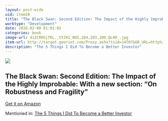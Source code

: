 ```yaml
---
layout: post-wide
uid: item28
title: "The Black Swan: Second Edition: The Impact of the Highly Improbable: With a new section: “On Robustness and Fragility”"
worktype: "Development"
date: 2016-02-08 01:01:01
categories: book
image-url: 412CR0GjfKL._SY291_BO1,204,203,200_QL40_.jpg
item-url: http://target.georiot.com/Proxy.ashx?tsid=14707&GR_URL=http%3A%2F%2Fwww.amazon.com%2FBlack-Swan-Improbable-Robustness-Fragility%2Fdp%2F081297381X%2F
description: "The 5 Things I Did To Become a Better Investor"
---
```

<a href="http://target.georiot.com/Proxy.ashx?tsid=14707&GR_URL=http%3A%2F%2Fwww.amazon.com%2FBlack-Swan-Improbable-Robustness-Fragility%2Fdp%2F081297381X%2F" target="blank"><img src="../../../../img/thumbs/412CR0GjfKL._SY291_BO1,204,203,200_QL40_.jpg" class="prod-img"></a>
<h2>The Black Swan: Second Edition: The Impact of the Highly Improbable: With a new section: “On Robustness and Fragility”</h2>
<p><a href="http://target.georiot.com/Proxy.ashx?tsid=14707&GR_URL=http%3A%2F%2Fwww.amazon.com%2FBlack-Swan-Improbable-Robustness-Fragility%2Fdp%2F081297381X%2F" target="blank">Get it on Amazon</a><p>
<p>Mentioned in: <a href="http://fourhourworkweek.com/2015/10/02/the-5-things-i-did-to-become-a-better-investor/" target="blank">The 5 Things I Did To Become a Better Investor</a></p>
